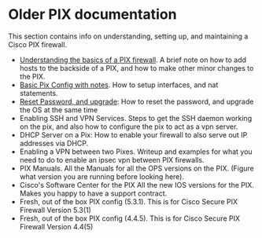 # Older PIX documentation

This section contains info on understanding, setting up, and maintaining a Cisco PIX firewall.

- [Understanding the basics of a PIX firewall](understanding-the-basics-of-a-pix-firewall.md). A brief note on how to add hosts to the backside of a PIX, and how to make other minor changes to the PIX.
- [Basic Pix Config with notes](basic-pix-config.md).  How to setup interfaces, and nat statements.
- [Reset Password, and upgrade](pix-reset-pass.md): How to reset the password, and upgrade the OS at the same time
- Enabling SSH and VPN Services. Steps to get the SSH daemon working on the pix, and also how to configure the pix to act as a vpn server.
- DHCP Server on a Pix: How to enable your firewall to also serve out IP addresses via DHCP.
- Enabling a VPN between two Pixes. Writeup and examples for what you need to do to enable an ipsec vpn between PIX firewalls.
- PIX Manuals. All the Manuals for all the OPS versions on the PIX. (Figure what version you are running before looking here).
- Cisco's Software Center for the PIX All the new IOS versions for the PIX. Makes you happy to have a support contract.
- Fresh, out of the box PIX config (5.3.1). This is for Cisco Secure PIX Firewall Version 5.3(1)
- Fresh, out of the box PIX config (4.4.5). This is for Cisco Secure PIX Firewall Version 4.4(5)
